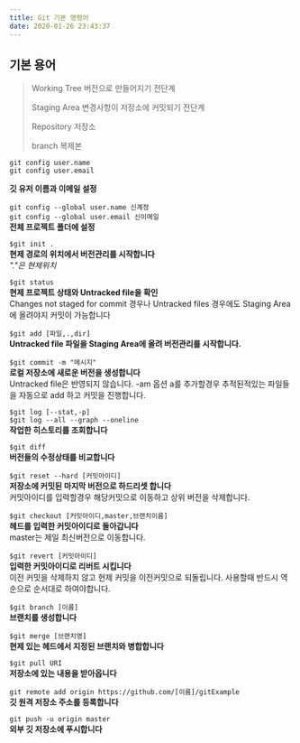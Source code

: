 ```yaml
---
title: Git 기본 명령어
date: 2020-01-26 23:43:37
---
```

## 기본 용어

> Working Tree 버전으로 만들어지기 전단계
>
> Staging Area 변경사항이 저장소에 커밋되기 전단계
>
> Repository 저장소
>
> branch 복제본

`git config user.name`  
`git config user.email`

**깃 유저 이름과 이메일 설정**

`git config --global user.name 신계정`  
`git config --global user.email 신이메일`  
**전체 프로젝트 폴더에 설정**

`$git init .`  
**현제 경로의 위치에서 버전관리를 시작합니다**  
_"."은 현제위치_

`$git status`  
**현제 프로젝트 상태와 Untracked file을 확인**  
Changes not staged for commit 경우나 Untracked files 경우에도
Staging Area에 올려야지 커밋이 가능합니다

`$git add [파일,.,dir]`  
**Untracked file 파일을 Staging Area에 올려 버전관리를 시작합니다.**

`$git commit -m "메시지"`  
**로컬 저장소에 새로운 버전을 생성합니다**  
Untracked file은 반영되지 않습니다.
-am 옵션 a를 추가할경우 추적된적있는
파일들을 자동으로 add 하고 커밋을 진행합니다.

`$git log [--stat,-p]`  
`$git log --all --graph --oneline`  
**작업한 히스토리를 조회합니다**

`$git diff`  
**버전들의 수정상태를 비교합니다**

`$git reset --hard [커밋아이디]`  
**저장소에 커밋된 마지막 버전으로 하드리셋 합니다**  
커밋아이디를 입력할경우 해당커밋으로 이동하고 상위 버전을 삭제합니다.

`$git checkout [커밋아이디,master,브랜치이름]`  
**헤드를 입력한 커밋아이디로 돌아갑니다**  
master는 제일 최신버전으로 이동합니다.

`$git revert [커밋아이디]`  
**입력한 커밋아이디로 리버트 시킵니다**  
이전 커밋을 삭제하지 않고 현제 커밋을 이전커밋으로 되돌립니다.
사용할때 반드시 역순으로 순서대로 하여야합니다.

`$git branch [이름]`  
**브랜치를 생성합니다**

`$git merge [브랜치명]`  
**현제 있는 헤드에서 지정된 브랜치와 병합합니다**

`$git pull URI`  
**저장소에 있는 내용을 받아옵니다**

`git remote add origin https://github.com/[이름]/gitExample`  
**깃 원격 저장소 주소를 등록합니다**

`git push -u origin master`  
**외부 깃 저장소에 푸시합니다**